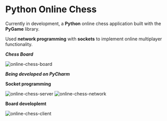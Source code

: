 # Python Online Chess
Currently in development, a **Python** online chess application built with the **PyGame** library.

Used **network programming** with **sockets** to implement online multiplayer functionality.

***Chess Board***

![online-chess-board](https://user-images.githubusercontent.com/47330978/117587836-db6ca400-b0ed-11eb-86ca-4c1d43ec96d0.png)

***Being developed on PyCharm***

**Socket programming**

![online-chess-server](https://user-images.githubusercontent.com/47330978/117587842-e1fb1b80-b0ed-11eb-87b6-91f72c8becfd.png)
![online-chess-network](https://user-images.githubusercontent.com/47330978/117587843-e32c4880-b0ed-11eb-9dec-f1251a9ef740.png)

**Board developlemt**

![online-chess-client](https://user-images.githubusercontent.com/47330978/117587873-0bb44280-b0ee-11eb-8311-fcc52d7e642f.png)
